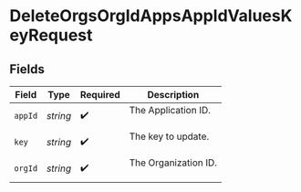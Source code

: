 # DeleteOrgsOrgIdAppsAppIdValuesKeyRequest


## Fields

| Field                  | Type                   | Required               | Description            |
| ---------------------- | ---------------------- | ---------------------- | ---------------------- |
| `appId`                | *string*               | :heavy_check_mark:     | The Application ID.<br/><br/> |
| `key`                  | *string*               | :heavy_check_mark:     | The key to update.<br/><br/> |
| `orgId`                | *string*               | :heavy_check_mark:     | The Organization ID.<br/><br/> |